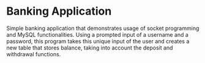 # Banking Application
Simple banking application that demonstrates usage of socket programming and MySQL functionalities. Using a prompted input of a username and a password,
this program takes this unique input of the user and creates a new table that stores balance, taking into account the deposit and withdrawal functions.
